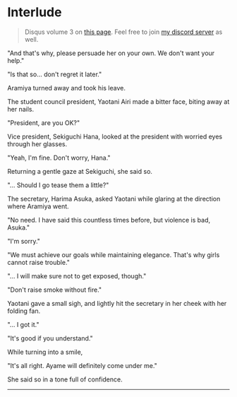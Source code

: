 # Interlude
> Disqus volume 3 on [this page](https://potla1995.github.io/Chuuko-demo-Koi-ga-Shitai/3/). Feel free to join [my discord server](https://discord.gg/Srvv9nzyQT) as well.

"And that's why, please persuade her on your own.
We don't want your help."

"Is that so... don't regret it later."

Aramiya turned away and took his leave.

The student council president, Yaotani Airi made a bitter face, biting away at her nails.

"President, are you OK?"

Vice president, Sekiguchi Hana, looked at the president with worried eyes through her glasses.

"Yeah, I'm fine.
Don't worry, Hana."

Returning a gentle gaze at Sekiguchi, she said so.

"... Should I go tease them a little?"

The secretary, Harima Asuka, asked Yaotani while glaring at the direction where Aramiya went.

"No need. I have said this countless times before, but violence is bad, Asuka."

"I'm sorry."

"We must achieve our goals while maintaining elegance.
That's why girls cannot raise trouble."

"... I will make sure not to get exposed, though."

"Don't raise smoke without fire."

Yaotani gave a small sigh, and lightly hit the secretary in her cheek with her folding fan.

"... I got it."

"It's good if you understand."

While turning into a smile,

"It's all right.
Ayame will definitely come under me."

She said so in a tone full of confidence.

- - -
